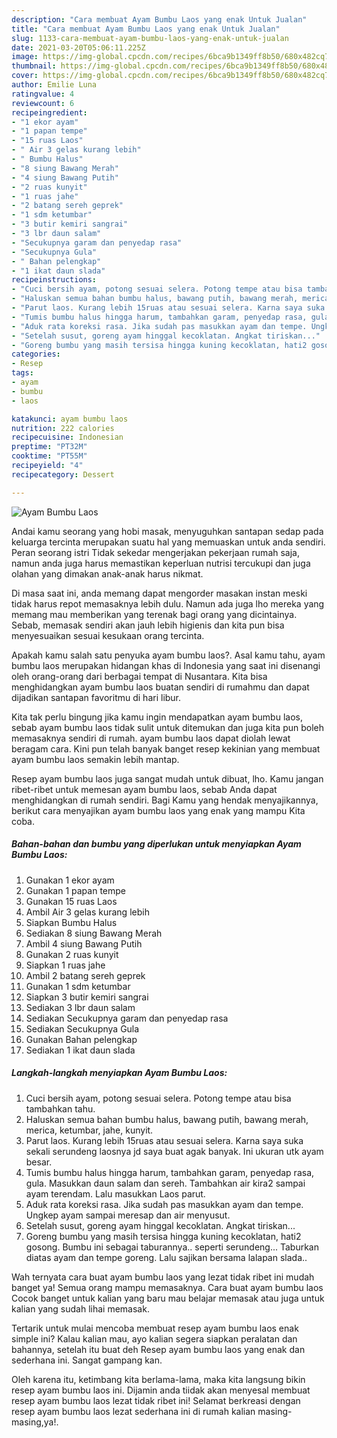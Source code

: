 ```yaml
---
description: "Cara membuat Ayam Bumbu Laos yang enak Untuk Jualan"
title: "Cara membuat Ayam Bumbu Laos yang enak Untuk Jualan"
slug: 1133-cara-membuat-ayam-bumbu-laos-yang-enak-untuk-jualan
date: 2021-03-20T05:06:11.225Z
image: https://img-global.cpcdn.com/recipes/6bca9b1349ff8b50/680x482cq70/ayam-bumbu-laos-foto-resep-utama.jpg
thumbnail: https://img-global.cpcdn.com/recipes/6bca9b1349ff8b50/680x482cq70/ayam-bumbu-laos-foto-resep-utama.jpg
cover: https://img-global.cpcdn.com/recipes/6bca9b1349ff8b50/680x482cq70/ayam-bumbu-laos-foto-resep-utama.jpg
author: Emilie Luna
ratingvalue: 4
reviewcount: 6
recipeingredient:
- "1 ekor ayam"
- "1 papan tempe"
- "15 ruas Laos"
- " Air 3 gelas kurang lebih"
- " Bumbu Halus"
- "8 siung Bawang Merah"
- "4 siung Bawang Putih"
- "2 ruas kunyit"
- "1 ruas jahe"
- "2 batang sereh geprek"
- "1 sdm ketumbar"
- "3 butir kemiri sangrai"
- "3 lbr daun salam"
- "Secukupnya garam dan penyedap rasa"
- "Secukupnya Gula"
- " Bahan pelengkap"
- "1 ikat daun slada"
recipeinstructions:
- "Cuci bersih ayam, potong sesuai selera. Potong tempe atau bisa tambahkan tahu."
- "Haluskan semua bahan bumbu halus, bawang putih, bawang merah, merica, ketumbar, jahe, kunyit."
- "Parut laos. Kurang lebih 15ruas atau sesuai selera. Karna saya suka sekali serundeng laosnya jd saya buat agak banyak. Ini ukuran utk ayam besar."
- "Tumis bumbu halus hingga harum, tambahkan garam, penyedap rasa, gula. Masukkan daun salam dan sereh. Tambahkan air kira2 sampai ayam terendam. Lalu masukkan Laos parut."
- "Aduk rata koreksi rasa. Jika sudah pas masukkan ayam dan tempe. Ungkep ayam sampai meresap dan air menyusut."
- "Setelah susut, goreng ayam hinggal kecoklatan. Angkat tiriskan..."
- "Goreng bumbu yang masih tersisa hingga kuning kecoklatan, hati2 gosong. Bumbu ini sebagai taburannya.. seperti serundeng... Taburkan diatas ayam dan tempe goreng. Lalu sajikan bersama lalapan slada.."
categories:
- Resep
tags:
- ayam
- bumbu
- laos

katakunci: ayam bumbu laos 
nutrition: 222 calories
recipecuisine: Indonesian
preptime: "PT32M"
cooktime: "PT55M"
recipeyield: "4"
recipecategory: Dessert

---
```



![Ayam Bumbu Laos](https://img-global.cpcdn.com/recipes/6bca9b1349ff8b50/680x482cq70/ayam-bumbu-laos-foto-resep-utama.jpg)

Andai kamu seorang yang hobi masak, menyuguhkan santapan sedap pada keluarga tercinta merupakan suatu hal yang memuaskan untuk anda sendiri. Peran seorang istri Tidak sekedar mengerjakan pekerjaan rumah saja, namun anda juga harus memastikan keperluan nutrisi tercukupi dan juga olahan yang dimakan anak-anak harus nikmat.

Di masa  saat ini, anda memang dapat mengorder masakan instan meski tidak harus repot memasaknya lebih dulu. Namun ada juga lho mereka yang memang mau memberikan yang terenak bagi orang yang dicintainya. Sebab, memasak sendiri akan jauh lebih higienis dan kita pun bisa menyesuaikan sesuai kesukaan orang tercinta. 



Apakah kamu salah satu penyuka ayam bumbu laos?. Asal kamu tahu, ayam bumbu laos merupakan hidangan khas di Indonesia yang saat ini disenangi oleh orang-orang dari berbagai tempat di Nusantara. Kita bisa menghidangkan ayam bumbu laos buatan sendiri di rumahmu dan dapat dijadikan santapan favoritmu di hari libur.

Kita tak perlu bingung jika kamu ingin mendapatkan ayam bumbu laos, sebab ayam bumbu laos tidak sulit untuk ditemukan dan juga kita pun boleh memasaknya sendiri di rumah. ayam bumbu laos dapat diolah lewat beragam cara. Kini pun telah banyak banget resep kekinian yang membuat ayam bumbu laos semakin lebih mantap.

Resep ayam bumbu laos juga sangat mudah untuk dibuat, lho. Kamu jangan ribet-ribet untuk memesan ayam bumbu laos, sebab Anda dapat menghidangkan di rumah sendiri. Bagi Kamu yang hendak menyajikannya, berikut cara menyajikan ayam bumbu laos yang enak yang mampu Kita coba.

<!--inarticleads1-->

##### Bahan-bahan dan bumbu yang diperlukan untuk menyiapkan Ayam Bumbu Laos:

1. Gunakan 1 ekor ayam
1. Gunakan 1 papan tempe
1. Gunakan 15 ruas Laos
1. Ambil  Air 3 gelas kurang lebih
1. Siapkan  Bumbu Halus
1. Sediakan 8 siung Bawang Merah
1. Ambil 4 siung Bawang Putih
1. Gunakan 2 ruas kunyit
1. Siapkan 1 ruas jahe
1. Ambil 2 batang sereh geprek
1. Gunakan 1 sdm ketumbar
1. Siapkan 3 butir kemiri sangrai
1. Sediakan 3 lbr daun salam
1. Sediakan Secukupnya garam dan penyedap rasa
1. Sediakan Secukupnya Gula
1. Gunakan  Bahan pelengkap
1. Sediakan 1 ikat daun slada




<!--inarticleads2-->

##### Langkah-langkah menyiapkan Ayam Bumbu Laos:

1. Cuci bersih ayam, potong sesuai selera. Potong tempe atau bisa tambahkan tahu.
1. Haluskan semua bahan bumbu halus, bawang putih, bawang merah, merica, ketumbar, jahe, kunyit.
1. Parut laos. Kurang lebih 15ruas atau sesuai selera. Karna saya suka sekali serundeng laosnya jd saya buat agak banyak. Ini ukuran utk ayam besar.
1. Tumis bumbu halus hingga harum, tambahkan garam, penyedap rasa, gula. Masukkan daun salam dan sereh. Tambahkan air kira2 sampai ayam terendam. Lalu masukkan Laos parut.
1. Aduk rata koreksi rasa. Jika sudah pas masukkan ayam dan tempe. Ungkep ayam sampai meresap dan air menyusut.
1. Setelah susut, goreng ayam hinggal kecoklatan. Angkat tiriskan...
1. Goreng bumbu yang masih tersisa hingga kuning kecoklatan, hati2 gosong. Bumbu ini sebagai taburannya.. seperti serundeng... Taburkan diatas ayam dan tempe goreng. Lalu sajikan bersama lalapan slada..




Wah ternyata cara buat ayam bumbu laos yang lezat tidak ribet ini mudah banget ya! Semua orang mampu memasaknya. Cara buat ayam bumbu laos Cocok banget untuk kalian yang baru mau belajar memasak atau juga untuk kalian yang sudah lihai memasak.

Tertarik untuk mulai mencoba membuat resep ayam bumbu laos enak simple ini? Kalau kalian mau, ayo kalian segera siapkan peralatan dan bahannya, setelah itu buat deh Resep ayam bumbu laos yang enak dan sederhana ini. Sangat gampang kan. 

Oleh karena itu, ketimbang kita berlama-lama, maka kita langsung bikin resep ayam bumbu laos ini. Dijamin anda tiidak akan menyesal membuat resep ayam bumbu laos lezat tidak ribet ini! Selamat berkreasi dengan resep ayam bumbu laos lezat sederhana ini di rumah kalian masing-masing,ya!.

